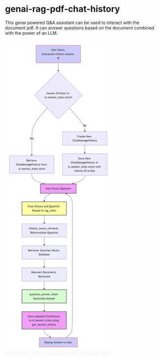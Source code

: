 # genai-rag-pdf-chat-history
This genai powered Q&amp;A assistant can be used to interact with the document pdf. It can answer questions based on the document combined with the power of an LLM.

![qna in action](Flow.png)